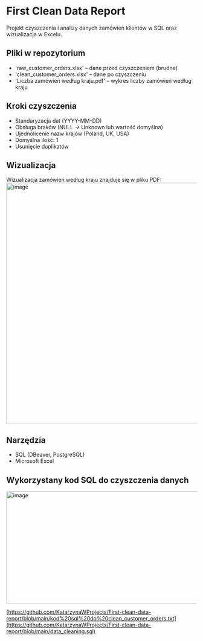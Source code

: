 # First Clean Data Report

Projekt czyszczenia i analizy danych zamówień klientów w SQL oraz wizualizacja w Excelu.

## Pliki w repozytorium

- 'raw_customer_orders.xlsx' – dane przed czyszczeniem (brudne)
- 'clean_customer_orders.xlsx' – dane po czyszczeniu
- 'Liczba zamówień według kraju.pdf' – wykres liczby zamówień według kraju

## Kroki czyszczenia

- Standaryzacja dat (YYYY-MM-DD)
- Obsługa braków (NULL → Unknown lub wartość domyślna)
- Ujednolicenie nazw krajów (Poland, UK, USA)
- Domyślna ilość: 1
- Usunięcie duplikatów

## Wizualizacja

Wizualizacja zamówień według kraju znajduje się w pliku PDF:  
<img width="905" height="639" alt="image" src="https://github.com/user-attachments/assets/94adc49b-22aa-4ef9-99aa-6b0b3dfe139e" />


## Narzędzia

- SQL (DBeaver, PostgreSQL)
- Microsoft Excel

## Wykorzystany kod SQL do czyszczenia danych 

<img width="1114" height="297" alt="image" src="https://github.com/user-attachments/assets/cf3ee783-858e-4b29-9f46-2d55bad086d0" />

[https://github.com/KatarzynaWProjects/First-clean-data-report/blob/main/kod%20sql%20do%20clean_customer_orders.txt](https://github.com/KatarzynaWProjects/First-clean-data-report/blob/main/data_cleaning.sql)
